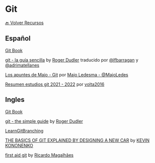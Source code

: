 # Git

[🔙 Volver Recursos](https://vanessamarely.github.io/recursos-frontend/)


## Español

[Git Book](https://git-scm.com/book/es/v2)

[git - la guía sencilla](https://rogerdudler.github.io/git-guide/index.es.html) by [Roger Dudler](https://twitter.com/rogerdudler) traducido por [@lfbarragan](https://twitter.com/lfbarragan) y [@adrimatellanes](https://twitter.com/adrimatellanes)

[Los apuntes de Majo - Git](https://drive.google.com/file/d/1sHgKrrea1-HpityOEYqFLjRdaum85CnW/view?usp=sharing) por [Majo Ledesma - @MajoLedes](https://twitter.com/MajoLedes)

[Resumen estudios git 2021 - 2022](https://github.com/volta2016/git2021) por [volta2016](https://github.com/volta2016)

## Ingles

[Git Book](https://git-scm.com/book/en/v2)

[git - the simple guide](https://rogerdudler.github.io/git-guide/) by [Roger Dudler](https://twitter.com/rogerdudler)

[LearnGitBranching](https://learngitbranching.js.org/)

[THE BASICS OF GIT EXPLAINED BY DESIGNING A NEW CAR](https://pixelpioneers.co/blog/2017/git-basics-explained-by-designing-a-new-car) by [KEVIN KONONENKO](https://pixelpioneers.co/pioneers/kevin-kononenko)

[first aid git](https://firstaidgit.io/#/) by [Ricardo Magalhães](https://ricardofilipe.com/)
